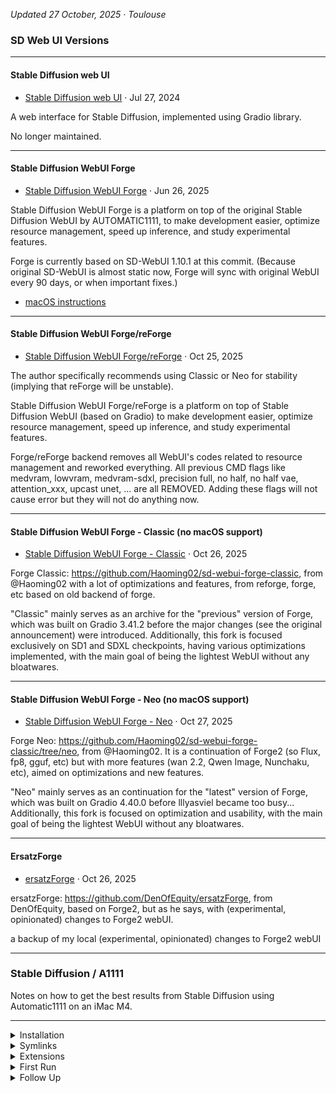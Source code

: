 
<!-- vim: set foldmethod=marker fmr=###,--- :-->

*Updated 27 October, 2025 · Toulouse*

### SD Web UI Versions

---

#### Stable Diffusion web UI

- [Stable Diffusion web UI](https://github.com/AUTOMATIC1111/stable-diffusion-webui) · Jul 27, 2024

A web interface for Stable Diffusion, implemented using Gradio library.

No longer maintained.

---

#### Stable Diffusion WebUI Forge

- [Stable Diffusion WebUI Forge](https://github.com/lllyasviel/stable-diffusion-webui-forge) · Jun 26, 2025

Stable Diffusion WebUI Forge is a platform on top of the original Stable Diffusion WebUI by AUTOMATIC1111, to make development easier, optimize resource management, speed up inference, and study experimental features.

Forge is currently based on SD-WebUI 1.10.1 at this commit. (Because original SD-WebUI is almost static now, Forge will sync with original WebUI every 90 days, or when important fixes.)

- [macOS instructions](https://github.com/lllyasviel/stable-diffusion-webui-forge/issues/2503)

---

#### Stable Diffusion WebUI Forge/reForge

- [Stable Diffusion WebUI Forge/reForge](https://github.com/Panchovix/stable-diffusion-webui-reForge) · Oct 25, 2025

The author specifically recommends using Classic or Neo for stability (implying that reForge will be unstable).

Stable Diffusion WebUI Forge/reForge is a platform on top of Stable Diffusion WebUI (based on Gradio) to make development easier, optimize resource management, speed up inference, and study experimental features.

Forge/reForge backend removes all WebUI's codes related to resource management and reworked everything. All previous CMD flags like medvram, lowvram, medvram-sdxl, precision full, no half, no half vae, attention_xxx, upcast unet, ... are all REMOVED. Adding these flags will not cause error but they will not do anything now.

---

#### Stable Diffusion WebUI Forge - Classic (no macOS support)

- [Stable Diffusion WebUI Forge - Classic](https://github.com/Haoming02/sd-webui-forge-classic) · Oct 26, 2025

Forge Classic: https://github.com/Haoming02/sd-webui-forge-classic, from @Haoming02 with a lot of optimizations and features, from reforge, forge, etc based on old backend of forge.

"Classic" mainly serves as an archive for the "previous" version of Forge, which was built on Gradio 3.41.2 before the major changes (see the original announcement) were introduced. Additionally, this fork is focused exclusively on SD1 and SDXL checkpoints, having various optimizations implemented, with the main goal of being the lightest WebUI without any bloatwares.

---

#### Stable Diffusion WebUI Forge - Neo (no macOS support)

- [Stable Diffusion WebUI Forge - Neo](https://github.com/Haoming02/sd-webui-forge-classic/tree/neo) · Oct 27, 2025

Forge Neo: https://github.com/Haoming02/sd-webui-forge-classic/tree/neo, from @Haoming02. It is a continuation of Forge2 (so Flux, fp8, gguf, etc) but with more features (wan 2.2, Qwen Image, Nunchaku, etc), aimed on optimizations and new features.

"Neo" mainly serves as an continuation for the "latest" version of Forge, which was built on Gradio 4.40.0 before lllyasviel became too busy... Additionally, this fork is focused on optimization and usability, with the main goal of being the lightest WebUI without any bloatwares.

---

#### ErsatzForge

- [ersatzForge](https://github.com/DenOfEquity/ersatzForge) · Oct 26, 2025

ersatzForge: https://github.com/DenOfEquity/ersatzForge, from DenOfEquity, based on Forge2, but as he says, with (experimental, opinionated) changes to Forge2 webUI.

a backup of my local (experimental, opinionated) changes to Forge2 webUI

---

### Stable Diffusion / A1111

Notes on how to get the best results from Stable Diffusion using Automatic1111 on an iMac M4.

---

<details><summary>Installation</summary>

### Installation
```
cd ~/Applications && git clone git@github.com:AUTOMATIC1111/stable-diffusion-webui.git
```
At this time, install:
- notification sounds

**Microsoft edge**

- system & performance › performance
- "never put these sites to sleep" —› add ip address
---

</details><details><summary>Symlinks</summary>

### Symlinks

After renaming the destination folders:
```
ln -s /Volumes/External/Stable\ Diffusion/models /Users/Main/Applications/stable-diffusion-webui/models
ln -s /Volumes/External/Stable\ Diffusion/models/embeddings /Users/Main/Applications/stable-diffusion-webui/embeddings 
ln -s /Volumes/External/Stable\ Diffusion/outputs /Users/Main/Applications/stable-diffusion-webui/outputs
```
The following files are stored in this repo, to make configuration easier:
- `config.json` - settings
- `ui-config.json` - settings saved from the Other › Defaults settings tabs
- `user.css` - any user-created CSS

```
src="/Volumes/External/Repositories"
dest="/Users/Main/Applications"
```
```
rm -rf                                                      "$dest/stable-diffusion-webui/user.css"
ln -s "$src/stable-diffusion/aliased files/user.css"        "$dest/stable-diffusion-webui/user.css"
rm -rf                                                      "$dest/stable-diffusion-webui/config.json" 
ln -s "$src/stable-diffusion/aliased files/config.json"     "$dest/stable-diffusion-webui/config.json" 
rm -rf                                                      "$dest/stable-diffusion-webui/ui-config.json" 
ln -s "$src/stable-diffusion/aliased files/ui-config.json"  "$dest/stable-diffusion-webui/ui-config.json" 
```
---

</details><details><summary>Extensions</summary>

### Extensions

Install from URL then reload UI:
- https://github.com/Bing-su/adetailer.git
- https://github.com/adieyal/sd-dynamic-prompts.git

---

</details><details><summary>First Run</summary>

### First Run
```
cd ~/Applications/stable-diffusion-webui && ./webui.sh
```

---

</details><details><summary>Follow Up</summary>

### Follow Up

- [many custom scripts](https://github.com/AUTOMATIC1111/stable-diffusion-webui/wiki/Custom-Scripts#shift-attention)
- [a user script that adds a processing queue to the web ui](https://github.com/Kryptortio/SDAtom-WebUi-us)

https://github.com/AUTOMATIC1111/stable-diffusion-webui/wiki/features

https://www.aiarty.com/stable-diffusion-prompts/stable-diffusion-prompt-guide.htm

---

</details>
